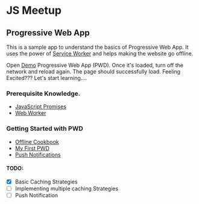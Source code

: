 # JS Meetup
## Progressive Web App

This is a sample app to understand the basics of Progressive Web App. It uses the power of [Service Worker](https://developer.mozilla.org/en/docs/Web/API/Service_Worker_API) and helps making the website go offline. </br>

Open [Demo](https://pjagajitprusty.github.io/jsmeetup/) Progressive Web App (PWD). Once it's loaded, turn off the network and reload again. The page should successfully load. Feeling Excited??? Let's start learning....</br>

### Prerequisite Knowledge.
* [JavaScript Promises](https://developers.google.com/web/fundamentals/getting-started/primers/promises)
* [Web Worker](https://developer.mozilla.org/en-US/docs/Web/API/Web_Workers_API/Using_web_workers)

### Getting Started with PWD
* [Offline Cookbook](https://jakearchibald.com/2014/offline-cookbook/)
* [My First PWD](https://developers.google.com/web/fundamentals/getting-started/codelabs/your-first-pwapp/?hl=en)
* [Push Notifications](https://developers.google.com/web/fundamentals/engage-and-retain/push-notifications/sending-messages)


#### TODO:
- [x] Basic Caching Strategies
- [ ] Implementing multiple caching Strategies
- [ ] Push Notification

